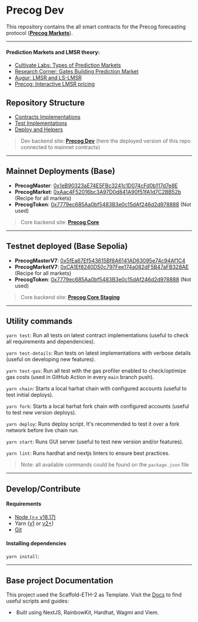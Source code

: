 # Precog Dev
This repository contains the all smart contracts for the Precog forecasting protocol ([**Precog Markets**](https://precog.market/)).
<hr/>

#### Prediction Markets and LMSR theory:
- [Cultivate Labs: Types of Prediction Markets](https://www.cultivatelabs.com/crowdsourced-forecasting-guide/what-are-the-different-types-of-prediction-markets)
- [Research Corner: Gates Building Prediction Market](https://www.cs.utexas.edu/news/2012/research-corner-gates-building-prediction-market)
- [Augur: LMSR and LS-LMSR](https://augur.mystrikingly.com/blog/augur-s-automated-market-maker-the-ls-lmsr)
- [Precog: Interactive LMSR pricing](https://www.desmos.com/calculator/jvy0ci53lm)

## Repository Structure
- [Contracts Implementations](/packages/hardhat/contracts)
- [Test Implementations](/packages/hardhat/test)
- [Deploy and Helpers](/packages/hardhat/scripts)
> Dev backend site: [**Precog Dev**](https://dev.precog.market/) (here the deployed version of this repo connected to mainnet contracts)
<hr/>

## Mainnet Deployments (Base)
- **PrecogMaster**: [0x1eB90323aE74E5FBc3241c1D074cFd0b117d7e8E](https://basescan.org/address/0x1eB90323aE74E5FBc3241c1D074cFd0b117d7e8E)
- **PrecogMarket**: [0xAac4F52016bc3A97D0d841A90f51fA1d7C2BB52b](https://basescan.org/address/0xAac4F52016bc3A97D0d841A90f51fA1d7C2BB52b) (Recipe for all markets)
- **PrecogToken**: [0x7779ec685Aa0bf5483B3e0c15dAf246d2d978888](https://basescan.org/address/0x7779ec685Aa0bf5483B3e0c15dAf246d2d978888) (Not used)
> Core backend site: [**Precog Core**](https://core.precog.market/)
<hr/>

## Testnet deployed (Base Sepolia)
- **PrecogMasterV7**: [0x5fEa67Ef543615Bf8A6141AD63095e74c94Af1C4](https://sepolia.basescan.org/address/0x5fEa67Ef543615Bf8A6141AD63095e74c94Af1C4)
- **PrecogMarketV7**: [0xCA1Ef8240D50c797Fee174a082dF5B47aFB328AE](https://sepolia.basescan.org/address/0xCA1Ef8240D50c797Fee174a082dF5B47aFB328AE) (Recipe for all markets)
- **PrecogToken**: [0x7779ec685Aa0bf5483B3e0c15dAf246d2d978888](https://sepolia.basescan.org/address/0x7779ec685aa0bf5483b3e0c15daf246d2d978888) (Not used)
> Core backend site: [**Precog Core Staging**](https://staging-core.precog.market/) 
<hr/>

## Utility commands
`yarn test`: Run all tests on latest contract implementations (useful to check all requirements and dependencies).

`yarn test-details`: Run tests on latest implementations with verbose details (useful on developing new features).

`yarn test-gas`: Run all test with the gas profiler enabled to check/optimize gas costs (used in GitHub Action in every `main` branch push).

`yarn chain`: Starts a local harhat chain with configured accounts (useful to test initial deploys).

`yarn fork`: Starts a local harhat fork chain with configured accounts (useful to test new version deploys).

`yarn deploy`: Runs deploy script. It's recommended to test it over a fork network before live chain run.

`yarn start`: Runs GUI server (useful to test new version and/or features).

`yarn lint`: Runs hardhat and nextjs linters to ensure best practices.

> Note: all available commands could be found on the `package.json` file
<hr/>

## Develop/Contribute
#### Requirements
- [Node (>= v18.17)](https://nodejs.org/en/download/)
- Yarn ([v1](https://classic.yarnpkg.com/en/docs/install/) or [v2+](https://yarnpkg.com/getting-started/install))
- [Git](https://git-scm.com/downloads)

#### Installing dependencies
`yarn install`: 
<hr/>

## Base project Documentation
This project used the Scaffold-ETH-2 as Template. 
Visit the [Docs](https://docs.scaffoldeth.io) to find useful scripts and guides:
- ️ Built using NextJS, RainbowKit, Hardhat, Wagmi and Viem.
